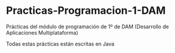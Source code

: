 # Practicas-Programacion-1-DAM

Prácticas del módulo de programación de 1º de DAM (Desarrollo de Aplicaciones Multiplataforma)

Todas estas prácticas están escritas en Java
